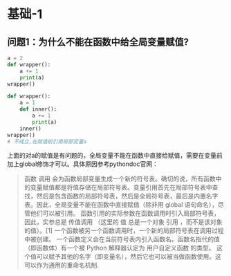 # 基础-1

## 问题1：为什么不能在函数中给全局变量赋值?
```python
a = 2
def wrapper():
    a += 1
    print(a)
wrapper()
```
```python
def wrapper():
    a = 1
    def inner():
        a += 1
        print(a)
    inner()
wrapper()
# 不成立,在赋值前引用局部变量a
```


上面的对a的赋值是有问题的，全局变量不能在函数中直接给赋值，需要在变量前加上global修饰才可以。具体原因参考pythondoc官网：  

>函数 调用 会为函数局部变量生成一个新的符号表。确切的说，所有函数中的变量赋值都是将值存储在局部符号表。变量引用首先在局部符号表中查找，然后是包含函数的局部符号表，然后是全局符号表，最后是内置名字表。因此，全局变量不能在函数中直接赋值（除非用 global 语句命名），尽管他们可以被引用。
函数引用的实际参数在函数调用时引入局部符号表，因此，实参总是 传值调用 （这里的 值 总是一个对象 引用 ，而不是该对象的值）。[1] 一个函数被另一个函数调用时，一个新的局部符号表在调用过程中被创建。
一个函数定义会在当前符号表内引入函数名。函数名指代的值（即函数体）有一个被 Python 解释器认定为 用户自定义函数 的类型。 这个值可以赋予其他的名字（即变量名），然后它也可以被当做函数使用。这可以作为通用的重命名机制.
>



